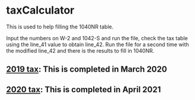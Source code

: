 # taxCalculator
This is used to help filling the 1040NR table.

Input the numbers on W-2 and 1042-S and run the file, check the tax table using the line_41 value to obtain line_42.
Run the file for a second time with the modified line_42 and there is the results to fill in 1040NR.

## [2019 tax](2019/README.md): This is completed in March 2020

## [2020 tax](2020/README.md): This is completed in April 2021
